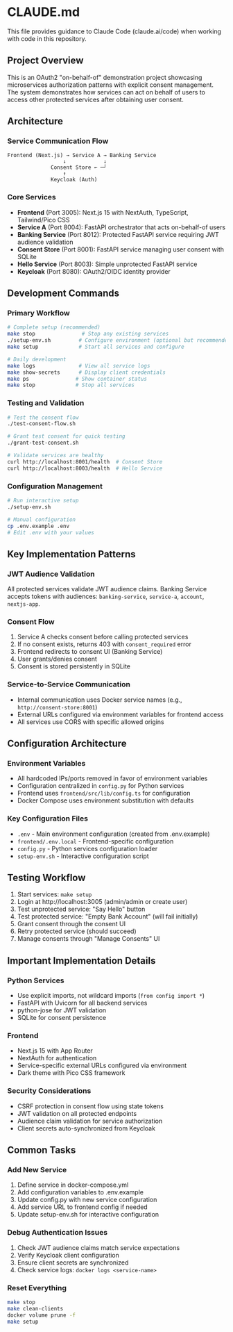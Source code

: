 # CLAUDE.md

This file provides guidance to Claude Code (claude.ai/code) when working with code in this repository.

## Project Overview

This is an OAuth2 "on-behalf-of" demonstration project showcasing microservices authorization patterns with explicit consent management. The system demonstrates how services can act on behalf of users to access other protected services after obtaining user consent.

## Architecture

### Service Communication Flow
```
Frontend (Next.js) → Service A → Banking Service
                  ↓            ↓
              Consent Store ← ─┘
                  ↑
              Keycloak (Auth)
```

### Core Services
- **Frontend** (Port 3005): Next.js 15 with NextAuth, TypeScript, Tailwind/Pico CSS
- **Service A** (Port 8004): FastAPI orchestrator that acts on-behalf-of users
- **Banking Service** (Port 8012): Protected FastAPI service requiring JWT audience validation
- **Consent Store** (Port 8001): FastAPI service managing user consent with SQLite
- **Hello Service** (Port 8003): Simple unprotected FastAPI service
- **Keycloak** (Port 8080): OAuth2/OIDC identity provider

## Development Commands

### Primary Workflow
```bash
# Complete setup (recommended)
make stop               # Stop any existing services
./setup-env.sh         # Configure environment (optional but recommended)
make setup             # Start all services and configure

# Daily development
make logs              # View all service logs
make show-secrets      # Display client credentials
make ps               # Show container status
make stop             # Stop all services
```

### Testing and Validation
```bash
# Test the consent flow
./test-consent-flow.sh

# Grant test consent for quick testing
./grant-test-consent.sh

# Validate services are healthy
curl http://localhost:8001/health  # Consent Store
curl http://localhost:8003/health  # Hello Service
```

### Configuration Management
```bash
# Run interactive setup
./setup-env.sh

# Manual configuration
cp .env.example .env
# Edit .env with your values
```

## Key Implementation Patterns

### JWT Audience Validation
All protected services validate JWT audience claims. Banking Service accepts tokens with audiences: `banking-service`, `service-a`, `account`, `nextjs-app`.

### Consent Flow
1. Service A checks consent before calling protected services
2. If no consent exists, returns 403 with `consent_required` error
3. Frontend redirects to consent UI (Banking Service)
4. User grants/denies consent
5. Consent is stored persistently in SQLite

### Service-to-Service Communication
- Internal communication uses Docker service names (e.g., `http://consent-store:8001`)
- External URLs configured via environment variables for frontend access
- All services use CORS with specific allowed origins

## Configuration Architecture

### Environment Variables
- All hardcoded IPs/ports removed in favor of environment variables
- Configuration centralized in `config.py` for Python services
- Frontend uses `frontend/src/lib/config.ts` for configuration
- Docker Compose uses environment substitution with defaults

### Key Configuration Files
- `.env` - Main environment configuration (created from .env.example)
- `frontend/.env.local` - Frontend-specific configuration
- `config.py` - Python services configuration loader
- `setup-env.sh` - Interactive configuration script

## Testing Workflow

1. Start services: `make setup`
2. Login at http://localhost:3005 (admin/admin or create user)
3. Test unprotected service: "Say Hello" button
4. Test protected service: "Empty Bank Account" (will fail initially)
5. Grant consent through the consent UI
6. Retry protected service (should succeed)
7. Manage consents through "Manage Consents" UI

## Important Implementation Details

### Python Services
- Use explicit imports, not wildcard imports (`from config import *`)
- FastAPI with Uvicorn for all backend services
- python-jose for JWT validation
- SQLite for consent persistence

### Frontend
- Next.js 15 with App Router
- NextAuth for authentication
- Service-specific external URLs configured via environment
- Dark theme with Pico CSS framework

### Security Considerations
- CSRF protection in consent flow using state tokens
- JWT validation on all protected endpoints
- Audience claim validation for service authorization
- Client secrets auto-synchronized from Keycloak

## Common Tasks

### Add New Service
1. Define service in docker-compose.yml
2. Add configuration variables to .env.example
3. Update config.py with new service configuration
4. Add service URL to frontend config if needed
5. Update setup-env.sh for interactive configuration

### Debug Authentication Issues
1. Check JWT audience claims match service expectations
2. Verify Keycloak client configuration
3. Ensure client secrets are synchronized
4. Check service logs: `docker logs <service-name>`

### Reset Everything
```bash
make stop
make clean-clients
docker volume prune -f
make setup
```